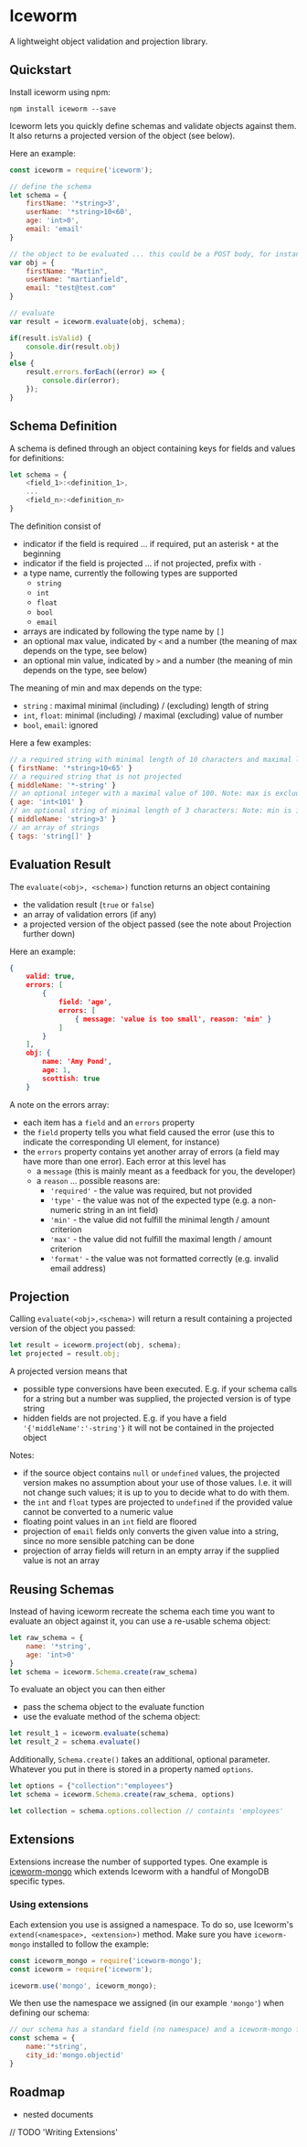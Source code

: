 # Iceworm

A lightweight object validation and projection library.

## Quickstart

Install iceworm using npm:

```shell
npm install iceworm --save
``` 

Iceworm lets you quickly define schemas and validate objects against them. It also returns a projected version of the object (see below).

Here an example:

```javascript
const iceworm = require('iceworm');

// define the schema
let schema = {
    firstName: '*string>3',
    userName: '*string>10<60',
    age: 'int>0',
    email: 'email'
}

// the object to be evaluated ... this could be a POST body, for instance
var obj = {
    firstName: "Martin",
    userName: "martianfield",
    email: "test@test.com"
}

// evaluate
var result = iceworm.evaluate(obj, schema);

if(result.isValid) {
    console.dir(result.obj)
} 
else {
    result.errors.forEach((error) => {
        console.dir(error);
    });
}
```

## Schema Definition

A schema is defined through an object containing keys for fields and values for definitions:

```javascript
let schema = {
    <field_1>:<definition_1>,
    ...
    <field_n>:<definition_n>
}
```

The definition consist of

- indicator if the field is required ... if required, put an asterisk `*` at the beginning
- indicator if the field is projected ... if not projected, prefix with `-`
- a type name, currently the following types are supported
    - `string`
    - `int`
    - `float`
    - `bool`
    - `email`
- arrays are indicated by following the type name by `[]`
- an optional max value, indicated by `<` and a number (the meaning of max depends on the type, see below)
- an optional min value, indicated by `>` and a number (the meaning of min depends on the type, see below)

The meaning of min and max depends on the type:

- `string` : maximal minimal (including) / (excluding) length of string
- `int`, `float`: minimal (including) / maximal (excluding) value of number
- `bool`, `email`: ignored


Here a few examples:

```javascript
// a required string with minimal length of 10 characters and maximal length of 64 characters:
{ firstName: '*string>10<65' }
// a required string that is not projected
{ middleName: '*-string' }
// an optional integer with a maximal value of 100. Note: max is excluding the value
{ age: 'int<101' }
// an optional string of minimal length of 3 characters: Note: min is including the value
{ middleName: 'string>3' }
// an array of strings
{ tags: 'string[]' }
```
    

## Evaluation Result

The `evaluate(<obj>, <schema>)` function returns an object containing 

- the validation result (`true` or `false`)
- an array of validation errors (if any)
- a projected version of the object passed (see the note about Projection further down)


Here an example:

```json
{
    valid: true,
    errors: [
        { 
            field: 'age',
            errors: [
                { message: 'value is too small', reason: 'min' }
            ]
        }
    ],
    obj: {
        name: 'Amy Pond',
        age: 1,
        scottish: true
    }
```

A note on the errors array:

- each item has a `field` and an `errors` property
- the `field` property tells you what field caused the error (use this to indicate the corresponding UI element, for instance)
- the `errors` property contains yet another array of errors (a field may have more than one error). Each error at this level has
    - a `message` (this is mainly meant as a feedback for you, the developer)
    - a `reason` ... possible reasons are:
        - `'required'` - the value was required, but not provided
        - `'type'` - the value was not of the expected type (e.g. a non-numeric string in an int field)
        - `'min'` - the value did not fulfill the minimal length / amount criterion
        - `'max'` - the value did not fulfill the maximal length / amount criterion
        - `'format'` - the value was not formatted correctly (e.g. invalid email address)


## Projection

Calling `evaluate(<obj>,<schema>)` will return a result containing a projected version of the object you passed:

```javascript
let result = iceworm.project(obj, schema);
let projected = result.obj;
```

A projected version means that 

- possible type conversions have been executed. E.g. if your schema calls for a string but a number was supplied, the projected version is of type string
- hidden fields are not projected. E.g. if you have a field `'{'middleName':'-string'}` it will not be contained in the projected object


Notes:

- if the source object contains `null` or `undefined` values, the projected version makes no assumption about your use of those values. I.e. it will not change such values; it is up to you to decide what to do with them.
- the `int` and `float` types are projected to `undefined` if the provided value cannot be converted to a numeric value
- floating point values in an `int` field are floored
- projection of `email` fields only converts the given value into a string, since no more sensible patching can be done
- projection of array fields will return in an empty array if the supplied value is not an array


## Reusing Schemas

Instead of having iceworm recreate the schema each time you want to evaluate an object against it, you can use a re-usable schema object:

```javascript
let raw_schema = {
    name: '*string',
    age: 'int>0'
}
let schema = iceworm.Schema.create(raw_schema)
```

To evaluate an object you can then either 

- pass the schema object to the evaluate function
- use the evaluate method of the schema object:

```javascript
let result_1 = iceworm.evaluate(schema)
let result_2 = schema.evaluate()
```

Additionally, `Schema.create()` takes an additional, optional parameter. Whatever you put in there is stored in a property named `options`.

```javascript
let options = {"collection":"employees"}
let schema = iceworm.Schema.create(raw_schema, options)

let collection = schema.options.collection // containts 'employees'
```


## Extensions

Extensions increase the number of supported types. One example is [iceworm-mongo](https://github.com/martianfield/iceworm-mongo) which extends Iceworm with a handful of MongoDB specific types.


### Using extensions

Each extension you use is assigned a namespace. To do so, use Iceworm's `extend(<namespace>, <extension>)` method. Make sure you have `iceworm-mongo` installed to follow the example:

```javascript
const iceworm_mongo = require('iceworm-mongo');
const iceworm = require('iceworm');

iceworm.use('mongo', iceworm_mongo);
```

We then use the namespace we assigned (in our example `'mongo'`) when defining our schema:

```javascript
// our schema has a standard field (no namespace) and a iceworm-mongo field (with namespace)
const schema = {
    name:'*string',
    city_id:'mongo.objectid'
}
```


## Roadmap

- nested documents




// TODO 'Writing Extensions'